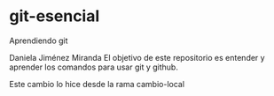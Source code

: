 # git-esencial
Aprendiendo git

Daniela Jiménez Miranda
El objetivo de este repositorio es entender y aprender los comandos para usar git y github.

Este cambio lo hice desde la rama cambio-local